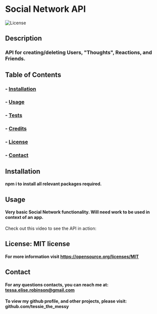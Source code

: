 # Social Network API

![License](https://img.shields.io/badge/license-MIT-brightgreen)

## Description

### API for creating/deleting Users, "Thoughts", Reactions, and Friends.

## Table of Contents

### - [Installation](#installation)

### - [Usage](#usage)

### - [Tests](#tests)

### - [Credits](#credits)

### - [License](#license)

### - [Contact](#contact)

## Installation

#### npm i to install all relevant packages required.

## Usage

#### Very basic Social Network functionality. Will need work to be used in context of an app.

Check out this video to see the API in action:


## License: MIT license

#### For more information visit https://opensource.org/licenses/MIT

## Contact

#### For any questions contacts, you can reach me at: tessa.elise.robinson@gmail.com

#### To view my github profile, and other projects, please visit: github.com/tessie_the_messy

